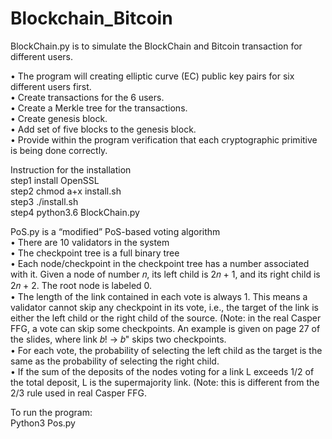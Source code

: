 # Blockchain_Bitcoin
BlockChain.py is to simulate the BlockChain and Bitcoin transaction for different users.  

•	The program will creating elliptic curve (EC) public key pairs for six different users first.  
•	Create transactions for the 6 users.  
•	Create a Merkle tree for the transactions.  
•	Create genesis block.  
•	Add set of five blocks to the genesis block.  
•	Provide within the program verification that each cryptographic primitive is being done correctly.  

Instruction for the installation  
step1 install OpenSSL  
step2 chmod a+x install.sh  
step3 ./install.sh  
step4 python3.6 BlockChain.py  

PoS.py is a “modified” PoS-based voting algorithm  
•	There are 10 validators in the system  
•	The checkpoint tree is a full binary tree  
•	 Each node/checkpoint in the checkpoint tree has a number associated with it. Given a
node of number 𝑛, its left child is 2𝑛 + 1, and its right child is 2𝑛 + 2. The root node is
labeled 0.  
•	The length of the link contained in each vote is always 1. This means a validator cannot
skip any checkpoint in its vote, i.e., the target of the link is either the left child or the
right child of the source. (Note: in the real Casper FFG, a vote can skip some
checkpoints. An example is given on page 27 of the slides, where link 𝑏! → 𝑏" skips two
checkpoints.  
•	For each vote, the probability of selecting the left child as the target is the same as the
probability of selecting the right child.  
•	If the sum of the deposits of the nodes voting for a link L exceeds 1/2 of the total deposit,
L is the supermajority link. (Note: this is different from the 2/3 rule used in real Casper
FFG.  

To run the program:  
Python3 Pos.py

